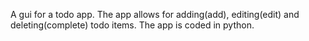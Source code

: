 A gui for a todo app. The app allows for adding(add), editing(edit) and deleting(complete) todo items. The app is coded in python.
